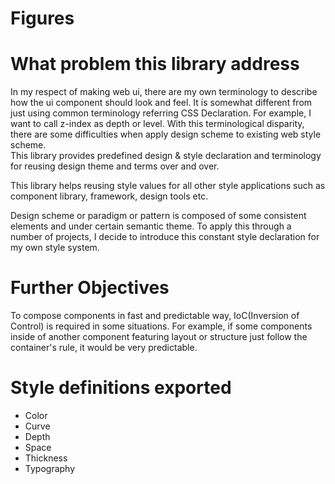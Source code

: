 # Figures

# What problem this library address
In my respect of making web ui, there are my own terminology to describe
how the ui component should look and feel. It is somewhat different from just using
common terminology referring CSS Declaration.
For example, I want to call z-index as depth or level. With this terminological disparity,
there are some difficulties when apply design scheme to existing web style scheme.  
This library provides predefined design & style declaration and terminology for reusing
design theme and terms over and over.

This library helps reusing style values for all other style applications such as component library,
framework, design tools etc. 

Design scheme or paradigm or pattern is composed of some consistent elements and under certain semantic 
theme. To apply this through a number of projects, I decide to introduce this constant style declaration
for my own style system. 

# Further Objectives
To compose components in fast and predictable way, IoC(Inversion of Control) is required in some situations.
For example, if some components inside of another component featuring layout or structure just follow the container's
rule, it would be very predictable.

# Style definitions exported
- Color
- Curve
- Depth
- Space
- Thickness
- Typography
